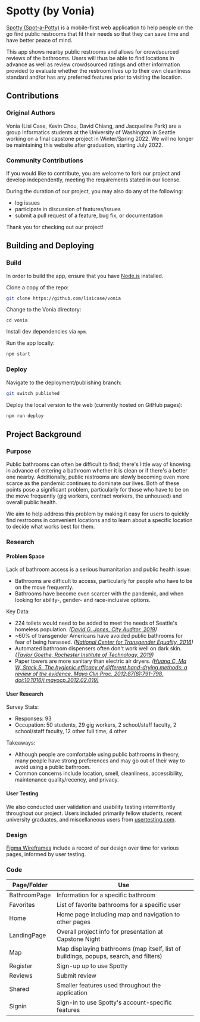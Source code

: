 # Spotty (by Vonia)

[Spotty (Spot-a-Potty)](https://lisicase.github.io/vonia/) is a mobile-first web application to help people on the go find public restrooms that fit their needs so that they can save time and have better peace of mind.

This app shows nearby public restrooms and allows for crowdsourced reviews of the bathrooms. Users will thus be able to find locations in advance as well as review crowdsourced ratings and other information provided to evaluate whether the restroom lives up to their own cleanliness standard and/or has any preferred features prior to visiting the location.

## Contributions

### Original Authors

Vonia (Lisi Case, Kevin Chou, David Chiang, and Jacqueline Park) are a group Informatics students at the University of Washington in Seattle working on a final capstone project in Winter/Spring 2022. We will no longer be maintaining this website after graduation, starting July 2022.

### Community Contributions

If you would like to contribute, you are welcome to fork our project and develop independently, meeting the requirements stated in our license.

During the duration of our project, you may also do any of the following:
* log issues
* participate in discussion of features/issues
* submit a pull request of a feature, bug fix, or documentation

Thank you for checking out our project!

## Building and Deploying

### Build

In order to build the app, ensure that you have [Node.js](https://nodejs.org/) installed.

Clone a copy of the repo:

```bash
git clone https://github.com/lisicase/vonia
```

Change to the Vonia directory:

```git bash
cd vonia
```

Install dev dependencies via ```npm```.

Run the app locally:

```bash
npm start
```

### Deploy

Navigate to the deployment/publishing branch:

```bash
git switch published
```

Deploy the local version to the web (currently hosted on GitHub pages):

```bash
npm run deploy
```

## Project Background

### Purpose

Public bathrooms can often be difficult to find; there's little way of knowing in advance of entering a bathroom whether it is clean or if there's a better one nearby. Additionally, public restrooms are slowly becoming even more scarce as the pandemic continues to dominate our lives. Both of these points pose a significant problem, particularly for those who have to be on the move frequently (gig workers, contract workers, the unhoused) and overall public health.

We aim to help address this problem by making it easy for users to quickly find restrooms in convenient locations and to learn about a specific location to decide what works best for them.

### Research

#### Problem Space

Lack of bathroom access is a serious humanitarian and public health issue:
* Bathrooms are difficult to access, particularly for people who have to be on the move frequently.
* Bathrooms have become even scarcer with the pandemic, and when looking for ability-, gender- and race-inclusive options.

Key Data:
* 224 toilets would need to be added to meet the needs of Seattle's homeless population. *([David G. Jones, City Auditor, 2019](http://www.seattle.gov/Documents/Departments/CityAuditor/auditreports/Navigation%20Team%20Audit_2-7-2019_revised.pdf))*
* ~60% of transgender Americans have avoided public bathrooms for fear of being harassed. *([National Center for Transgender Equality, 2016](https://transequality.org/sites/default/files/docs/usts/USTS-Executive-Summary-Dec17.pdf))*
* Automated bathroom dispensers often don't work well on dark skin. *([Taylor Goethe, Rochester Institute of Technology, 2019](https://reporter.rit.edu/tech/bigotry-encoded-racial-bias-technology))*
* Paper towers are more sanitary than electric air dryers. *([Huang C, Ma W, Stack S. The hygienic efficacy of different hand-drying methods: a review of the evidence. Mayo Clin Proc. 2012;87(8):791-798. doi:10.1016/j.mayocp.2012.02.019)](https://www.ncbi.nlm.nih.gov/pmc/articles/PMC3538484/)*

#### User Research

Survey Stats:
* Responses: 93
* Occupation: 50 students, 29 gig workers, 2 school/staff faculty, 2 school/staff faculty, 12 other full time, 4 other

Takeaways:
* Although people are comfortable using public bathrooms in theory, many people have strong preferences and may go out of their way to avoid using a public bathroom.
* Common concerns include location, smell, cleanliness, accessibility, maintenance quality/recency, and privacy.

#### User Testing

We also conducted user validation and usability testing intermittently throughout our project. Users included primarily fellow students, recent university graduates, and miscellaneous users from [usertesting.com](https://www.usertesting.com/).

### Design

[Figma Wireframes](https://www.figma.com/file/sRwcbomxVnAqCzFRp71NTz/Spotty) include a record of our design over time for various pages, informed by user testing.

### Code

| Page/Folder | Use |
| ------------- | ------------- |
| BathroomPage | Information for a specific bathroom |
| Favorites | List of favorite bathrooms for a specific user |
| Home | Home page including map and navigation to other pages |
| LandingPage | Overall project info for presentation at Capstone Night |
| Map | Map displaying bathrooms (map itself, list of buildings, popups, search, and filters) | 
| Register | Sign-up up to use Spotty |
| Reviews | Submit review |
| Shared | Smaller features used throughout the application |
| Signin | Sign-in to use Spotty's account-specific features |

